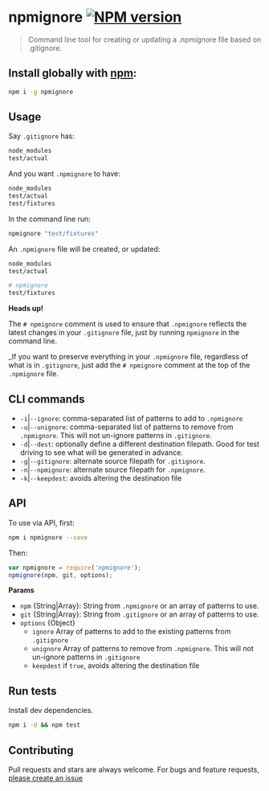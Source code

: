 # npmignore [![NPM version](https://badge.fury.io/js/npmignore.svg)](http://badge.fury.io/js/npmignore)

> Command line tool for creating or updating a .npmignore file based on .gitignore.

## Install globally with [npm](npmjs.org):

```bash
npm i -g npmignore
```

## Usage

Say `.gitignore` has:

```bash
node_modules
test/actual
```

And you want `.npmignore` to have:

```bash
node_modules
test/actual
test/fixtures
```

In the command line run:

```bash
npmignore "test/fixtures"
```

An `.npmignore` file will be created, or updated:

```bash
node_modules
test/actual

# npmignore
test/fixtures
```

**Heads up!**

The `# npmignore` comment is used to ensure that `.npmignore` reflects the latest changes in your `.gitignore` file, just by running `npmignore` in the command line.

_If you want to preserve everything in your `.npmignore` file, regardless of what is in `.gitignore`, just add the `# npmignore` comment at the top of the `.npmignore` file.

## CLI commands

 - `-i`|`--ignore`: comma-separated list of patterns to add to `.npmignore`
 - `-u`|`--unignore`: comma-separated list of patterns to remove from `.npmignore`. This will not un-ignore patterns in `.gitignore`.
 - `-d`|`--dest`: optionally define a different destination filepath. Good for test driving to see what will be generated in advance.
 - `-g`|`--gitignore`: alternate source filepath for `.gitignore`.
 - `-n`|`--npmignore`: alternate source filepath for `.npmignore`.
 - `-k`|`--keepdest`: avoids altering the destination file

## API

To use via API, first:

```bash
npm i npmignore --save
```

Then:

```js
var npmignore = require('npmignore');
npmignore(npm, git, options);
```

**Params**

 - `npm` {String|Array}: String from `.npmignore` or an array of patterns to use.
 - `git` {String|Array}: String from `.gitignore` or an array of patterns to use.
 - `options` {Object}
    + `ignore` Array of patterns to add to the existing patterns from `.gitignore`
    + `unignore` Array of patterns to remove from `.npmignore`. This will not un-ignore patterns in `.gitignore`
    + `keepdest` if `true`, avoids altering the destination file

## Run tests
Install dev dependencies.

```bash
npm i -d && npm test
```

## Contributing
Pull requests and stars are always welcome. For bugs and feature requests, [please create an issue](https://github.com/ljharb/npmignore/issues)